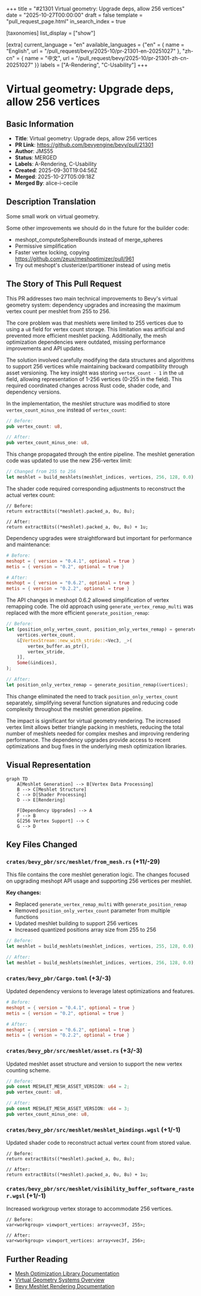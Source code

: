 +++
title = "#21301 Virtual geometry: Upgrade deps, allow 256 vertices"
date = "2025-10-27T00:00:00"
draft = false
template = "pull_request_page.html"
in_search_index = true

[taxonomies]
list_display = ["show"]

[extra]
current_language = "en"
available_languages = {"en" = { name = "English", url = "/pull_request/bevy/2025-10/pr-21301-en-20251027" }, "zh-cn" = { name = "中文", url = "/pull_request/bevy/2025-10/pr-21301-zh-cn-20251027" }}
labels = ["A-Rendering", "C-Usability"]
+++

# Virtual geometry: Upgrade deps, allow 256 vertices

## Basic Information
- **Title**: Virtual geometry: Upgrade deps, allow 256 vertices
- **PR Link**: https://github.com/bevyengine/bevy/pull/21301
- **Author**: JMS55
- **Status**: MERGED
- **Labels**: A-Rendering, C-Usability
- **Created**: 2025-09-30T19:04:56Z
- **Merged**: 2025-10-27T05:09:18Z
- **Merged By**: alice-i-cecile

## Description Translation
Some small work on virtual geometry.

Some other improvements we should do in the future for the builder code:

* meshopt_computeSphereBounds instead of merge_spheres
* Permissive simplification
* Faster vertex locking, copying https://github.com/zeux/meshoptimizer/pull/961
* Try out meshopt's clusterizer/partitioner instead of using metis

## The Story of This Pull Request

This PR addresses two main technical improvements to Bevy's virtual geometry system: dependency upgrades and increasing the maximum vertex count per meshlet from 255 to 256.

The core problem was that meshlets were limited to 255 vertices due to using a `u8` field for vertex count storage. This limitation was artificial and prevented more efficient meshlet packing. Additionally, the mesh optimization dependencies were outdated, missing performance improvements and API updates.

The solution involved carefully modifying the data structures and algorithms to support 256 vertices while maintaining backward compatibility through asset versioning. The key insight was storing `vertex_count - 1` in the `u8` field, allowing representation of 1-256 vertices (0-255 in the field). This required coordinated changes across Rust code, shader code, and dependency versions.

In the implementation, the meshlet structure was modified to store `vertex_count_minus_one` instead of `vertex_count`:

```rust
// Before:
pub vertex_count: u8,

// After:  
pub vertex_count_minus_one: u8,
```

This change propagated through the entire pipeline. The meshlet generation code was updated to use the new 256-vertex limit:

```rust
// Changed from 255 to 256
let meshlet = build_meshlets(meshlet_indices, vertices, 256, 128, 0.0);
```

The shader code required corresponding adjustments to reconstruct the actual vertex count:

```wgsl
// Before:
return extractBits((*meshlet).packed_a, 0u, 8u);

// After:
return extractBits((*meshlet).packed_a, 0u, 8u) + 1u;
```

Dependency upgrades were straightforward but important for performance and maintenance:

```toml
# Before:
meshopt = { version = "0.4.1", optional = true }
metis = { version = "0.2", optional = true }

# After:
meshopt = { version = "0.6.2", optional = true }
metis = { version = "0.2.2", optional = true }
```

The API changes in meshopt 0.6.2 allowed simplification of vertex remapping code. The old approach using `generate_vertex_remap_multi` was replaced with the more efficient `generate_position_remap`:

```rust
// Before:
let (position_only_vertex_count, position_only_vertex_remap) = generate_vertex_remap_multi(
    vertices.vertex_count,
    &[VertexStream::new_with_stride::<Vec3, _>(
        vertex_buffer.as_ptr(),
        vertex_stride,
    )],
    Some(&indices),
);

// After:
let position_only_vertex_remap = generate_position_remap(&vertices);
```

This change eliminated the need to track `position_only_vertex_count` separately, simplifying several function signatures and reducing code complexity throughout the meshlet generation pipeline.

The impact is significant for virtual geometry rendering. The increased vertex limit allows better triangle packing in meshlets, reducing the total number of meshlets needed for complex meshes and improving rendering performance. The dependency upgrades provide access to recent optimizations and bug fixes in the underlying mesh optimization libraries.

## Visual Representation

```mermaid
graph TD
    A[Meshlet Generation] --> B[Vertex Data Processing]
    B --> C[Meshlet Structure]
    C --> D[Shader Processing]
    D --> E[Rendering]
    
    F[Dependency Upgrades] --> A
    F --> B
    G[256 Vertex Support] --> C
    G --> D
```

## Key Files Changed

### `crates/bevy_pbr/src/meshlet/from_mesh.rs` (+11/-29)
This file contains the core meshlet generation logic. The changes focused on upgrading meshopt API usage and supporting 256 vertices per meshlet.

**Key changes:**
- Replaced `generate_vertex_remap_multi` with `generate_position_remap`
- Removed `position_only_vertex_count` parameter from multiple functions
- Updated meshlet building to support 256 vertices
- Increased quantized positions array size from 255 to 256

```rust
// Before:
let meshlet = build_meshlets(meshlet_indices, vertices, 255, 128, 0.0);

// After:
let meshlet = build_meshlets(meshlet_indices, vertices, 256, 128, 0.0);
```

### `crates/bevy_pbr/Cargo.toml` (+3/-3)
Updated dependency versions to leverage latest optimizations and features.

```toml
# Before:
meshopt = { version = "0.4.1", optional = true }
metis = { version = "0.2", optional = true }

# After:
meshopt = { version = "0.6.2", optional = true }
metis = { version = "0.2.2", optional = true }
```

### `crates/bevy_pbr/src/meshlet/asset.rs` (+3/-3)
Updated meshlet asset structure and version to support the new vertex counting scheme.

```rust
// Before:
pub const MESHLET_MESH_ASSET_VERSION: u64 = 2;
pub vertex_count: u8,

// After:
pub const MESHLET_MESH_ASSET_VERSION: u64 = 3;
pub vertex_count_minus_one: u8,
```

### `crates/bevy_pbr/src/meshlet/meshlet_bindings.wgsl` (+1/-1)
Updated shader code to reconstruct actual vertex count from stored value.

```wgsl
// Before:
return extractBits((*meshlet).packed_a, 0u, 8u);

// After:
return extractBits((*meshlet).packed_a, 0u, 8u) + 1u;
```

### `crates/bevy_pbr/src/meshlet/visibility_buffer_software_raster.wgsl` (+1/-1)
Increased workgroup vertex storage to accommodate 256 vertices.

```wgsl
// Before:
var<workgroup> viewport_vertices: array<vec3f, 255>;

// After:
var<workgroup> viewport_vertices: array<vec3f, 256>;
```

## Further Reading

- [Mesh Optimization Library Documentation](https://github.com/zeux/meshoptimizer)
- [Virtual Geometry Systems Overview](https://advances.realtimerendering.com/s2021/Karis_Nanite_SIGGRAPH_Advances_2021_final.pdf)
- [Bevy Meshlet Rendering Documentation](https://bevyengine.org/learn/advanced-topics/meshlets/)
